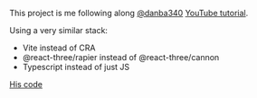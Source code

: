 This project is me following along [@danba340](https://github.com/danba340) [YouTube tutorial](https://www.youtube.com/watch?v=qpOZup_3P_A).

Using a very similar stack:

- Vite instead of CRA
- @react-three/rapier instead of @react-three/cannon
- Typescript instead of just JS

[His code](https://github.com/danba340/minecraft-freecodecamp)
